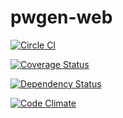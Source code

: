 pwgen-web
=========

[![Circle CI](https://circleci.com/gh/mazgi-sandbox/pwgen-web/tree/master.svg?style=svg)](https://circleci.com/gh/mazgi-sandbox/pwgen-web/tree/master)

[![Coverage Status](https://img.shields.io/coveralls/mazgi-sandbox/pwgen-web.svg)](https://coveralls.io/r/mazgi-sandbox/pwgen-web)

[![Dependency Status](https://gemnasium.com/mazgi-sandbox/pwgen-web.svg)](https://gemnasium.com/mazgi-sandbox/pwgen-web)

[![Code Climate](https://codeclimate.com/github/mazgi-sandbox/pwgen-web/badges/gpa.svg)](https://codeclimate.com/github/mazgi-sandbox/pwgen-web)

